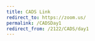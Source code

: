 ```yaml
---
title: CADS Link
redirect_to: https://zoom.us/
permalink: /CADSDay1
redirect_from: /2122/CADS/day1
---
```

